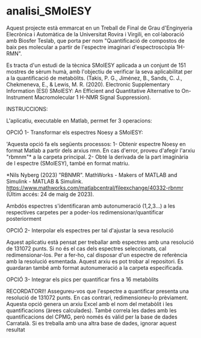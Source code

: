# analisi_SMolESY

Aquest projecte està emmarcat en un Treball de Final de Grau d'Enginyeria Elecrònica i Automàtica de la Universitat Rovira i Virgili, en col·laboració amb Biosfer Teslab, que porta per nom "Quantificació de compostos de baix pes molecular a partir de l'espectre imaginari d'espectroscòpia 1H-RMN".

Es tracta d'un estudi de la tècnica SMolESY aplicada a un conjunt de 151 mostres de sèrum humà, amb l'objectiu de verificar la seva aplicabilitat per a la quantificació de metabòlits.
(Takis, P. G., Jiménez, B., Sands, C. J., Chekmeneva, E., & Lewis, M. R. (2020). Electronic Supplementary Information (ESI) SMolESY: An Efficient and Quantitative Alternative to On-Instrument Macromolecular 1 H-NMR Signal Suppression).

INSTRUCCIONS:

L'aplicatiu, executable en Matlab, permet fer 3 operacions:

OPCIÓ 1- Transformar els espectres Noesy a SMolESY:

  'Aquesta opció fa els següents processos:
  1- Obtenir espectre Noesy en format Matlab a partir dels arxius rmn. En cas d'error, proveu d'afegir l'arxiu "rbmnm"* a la carpeta principal.
  2- Obté la derivada de la part imaginària de l espectre (SMolESY), també en format matriu.

  *Nils Nyberg (2023) "RBNMR". MathWorks - Makers of MATLAB and Simulink - MATLAB & Simulink. https://www.mathworks.com/matlabcentral/fileexchange/40332-rbnmr (Últim accés:    24 de maig de 2023).

  Ambdós espectres s'identificaran amb autonumeració (1,2,3...) a les respectives carpetes per a poder-los redimensionar/quantificar posteriorment
  

OPCIÓ 2- Interpolar els espectres per tal d'ajustar la seva resolució

   Aquest aplicatiu està pensat per treballar amb espectres amb una resolució de 131072 punts.
   Si no és el cas dels espectres seleccionats, cal redimensionar-los. Per a fer-ho, cal disposar d'un espectre de referència amb la resolució esmentada. Aquest arxiu es      pot trobar al repositori.
   Es guardaran també amb format autonumeració a la carpeta especificada.

OPCIÓ 3- Integrar els pics per quantificar fins a 16 metabòlits

  RECORDATORI!! Assegureu-vos que l'espectre a quantificar presenta una resolució de 131072 punts. En cas contrari, redimensioneu-lo prèviament.
  Aquesta opció genera un arxiu Excel amb el nom del metabòlit i les quantificacions (àrees calculades).
  També correla les dades amb les quantificacions del CPMG, però només és vàlid per la base de dades Carratalà. Si es treballa amb una altra base de dades, ignorar aquest     resultat
